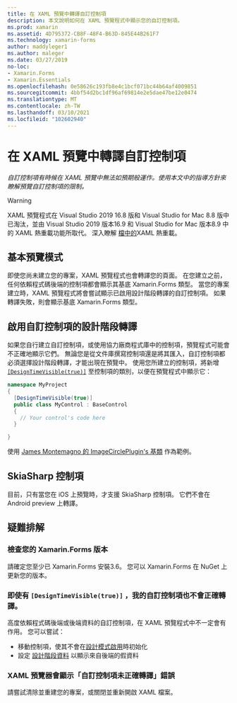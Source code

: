 ```yaml
---
title: 在 XAML 預覽中轉譯自訂控制項
description: 本文說明如何在 XAML 預覽程式中顯示您的自訂控制項。
ms.prod: xamarin
ms.assetid: 4D795372-CB8F-48F4-B63D-845E44B261F7
ms.technology: xamarin-forms
author: maddyleger1
ms.author: maleger
ms.date: 03/27/2019
no-loc:
- Xamarin.Forms
- Xamarin.Essentials
ms.openlocfilehash: 0e58626c193fb8e4c1bcf071bc44b64af4009851
ms.sourcegitcommit: 4bbf54d2bc1df96af69814e2e5dae47be12e0474
ms.translationtype: MT
ms.contentlocale: zh-TW
ms.lasthandoff: 03/10/2021
ms.locfileid: "102602940"
---
```

# <a name="render-custom-controls-in-the-xaml-previewer"></a>在 XAML 預覽中轉譯自訂控制項

_自訂控制項有時候在 XAML 預覽中無法如預期般運作。使用本文中的指導方針來瞭解預覽自訂控制項的限制。_

> [!WARNING]
> XAML 預覽程式在 Visual Studio 2019 16.8 版和 Visual Studio for Mac 8.8 版中已淘汰，並由 Visual Studio 2019 版本16.9 和 Visual Studio for Mac 版本8.9 中的 XAML 熱重載功能所取代。
> 深入瞭解 [檔中的](~/xamarin-forms/xaml/hot-reload.md)XAML 熱重載。
## <a name="basic-preview-mode"></a>基本預覽模式

即使您尚未建立您的專案，XAML 預覽程式也會轉譯您的頁面。 在您建立之前，任何依賴程式碼後端的控制項都會顯示其基底 Xamarin.Forms 類型。 當您的專案建立時，XAML 預覽程式將會嘗試顯示已啟用設計階段轉譯的自訂控制項。 如果轉譯失敗，則會顯示基底 Xamarin.Forms 類型。

## <a name="enable-design-time-rendering-for-custom-controls"></a>啟用自訂控制項的設計階段轉譯

如果您自行建立自訂控制項，或使用協力廠商程式庫中的控制項，預覽程式可能會不正確地顯示它們。 無論您是從文件庫撰寫控制項還是將其匯入，自訂控制項都必須選擇設計階段轉譯，才能出現在預覽中。 使用您所建立的控制項，將新增 [`[DesignTimeVisible(true)]`](xref:System.ComponentModel.DesignTimeVisibleAttribute) 至控制項的類別，以便在預覽程式中顯示它：

```csharp
namespace MyProject
{
  [DesignTimeVisible(true)]
  public class MyControl : BaseControl
  {
    // Your control's code here
  }

}
```

使用 [James Montemagno 的 ImageCirclePlugin's 基類](https://github.com/jamesmontemagno/ImageCirclePlugin/blob/master/src/ImageCircle/CircleImage.shared.cs) 作為範例。

## <a name="skiasharp-controls"></a>SkiaSharp 控制項

目前，只有當您在 iOS 上預覽時，才支援 SkiaSharp 控制項。 它們不會在 Android preview 上轉譯。

## <a name="troubleshooting"></a>疑難排解

### <a name="check-your-xamarinforms-version"></a>檢查您的 Xamarin.Forms 版本
請確定您至少已 Xamarin.Forms 安裝3.6。 您可以 Xamarin.Forms 在 NuGet 上更新您的版本。

### <a name="even-with-designtimevisibletrue-my-custom-control-isnt-rendering-properly"></a>即使有 `[DesignTimeVisible(true)]` ，我的自訂控制項也不會正確轉譯。
高度依賴程式碼後端或後端資料的自訂控制項，在 XAML 預覽程式中不一定會有作用。 您可以嘗試：

* 移動控制項，使其不會在[設計模式啟用](index.md#detect-design-mode)時初始化
* 設定 [設計階段資料](design-time-data.md) 以顯示來自後端的假資料

### <a name="the-xaml-previewer-shows-the-error-custom-controls-arent-rendering-properly"></a>XAML 預覽器會顯示「自訂控制項未正確轉譯」錯誤
請嘗試清除並重建您的專案，或關閉並重新開啟 XAML 檔案。
